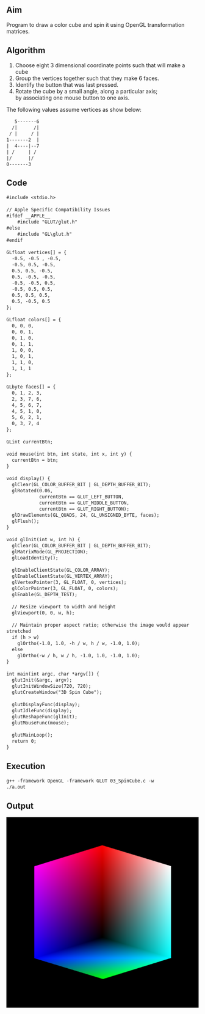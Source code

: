 ## Aim
Program to draw a color cube and spin it using OpenGL transformation matrices.

## Algorithm
1. Choose eight 3 dimensional coordinate points such that will make a cube
2. Group the vertices together such that they make 6 faces.
3. Identify the button that was last pressed.
4. Rotate the cube by a small angle, along a particular axis;  
by associating one mouse button to one axis.

The following values assume vertices as show below:

```
   5-------6
  /|      /|
 / |     / |
1-------2  |
|  4----|--7
| /     | /
|/      |/
0-------3
```

## Code
```
#include <stdio.h>

// Apple Specific Compatibility Issues
#ifdef __APPLE__
	#include "GLUT/glut.h"
#else
	#include "GL\glut.h"
#endif

GLfloat vertices[] = {
  -0.5, -0.5 , -0.5,
  -0.5, 0.5, -0.5,
  0.5, 0.5, -0.5,
  0.5, -0.5, -0.5,
  -0.5, -0.5, 0.5,
  -0.5, 0.5, 0.5,
  0.5, 0.5, 0.5,
  0.5, -0.5, 0.5
};

GLfloat colors[] = {
  0, 0, 0,
  0, 0, 1,
  0, 1, 0,
  0, 1, 1,
  1, 0, 0,
  1, 0, 1,
  1, 1, 0,
  1, 1, 1
};

GLbyte faces[] = {
  0, 1, 2, 3,
  2, 3, 7, 6,
  4, 5, 6, 7,
  4, 5, 1, 0,
  5, 6, 2, 1,
  0, 3, 7, 4
};

GLint currentBtn;

void mouse(int btn, int state, int x, int y) {
  currentBtn = btn;
}

void display() {
  glClear(GL_COLOR_BUFFER_BIT | GL_DEPTH_BUFFER_BIT);
  glRotated(0.06,
            currentBtn == GLUT_LEFT_BUTTON,
            currentBtn == GLUT_MIDDLE_BUTTON,
            currentBtn == GLUT_RIGHT_BUTTON);
  glDrawElements(GL_QUADS, 24, GL_UNSIGNED_BYTE, faces);
  glFlush();
}

void glInit(int w, int h) {
  glClear(GL_COLOR_BUFFER_BIT | GL_DEPTH_BUFFER_BIT);
  glMatrixMode(GL_PROJECTION);
  glLoadIdentity();

  glEnableClientState(GL_COLOR_ARRAY);
  glEnableClientState(GL_VERTEX_ARRAY);
  glVertexPointer(3, GL_FLOAT, 0, vertices);
  glColorPointer(3, GL_FLOAT, 0, colors);
  glEnable(GL_DEPTH_TEST);

  // Resize viewport to width and height
  glViewport(0, 0, w, h);

  // Maintain proper aspect ratio; otherwise the image would appear stretched
  if (h > w)
    glOrtho(-1.0, 1.0, -h / w, h / w, -1.0, 1.0);
  else
    glOrtho(-w / h, w / h, -1.0, 1.0, -1.0, 1.0);
}

int main(int argc, char *argv[]) {
  glutInit(&argc, argv);
  glutInitWindowSize(720, 720);
  glutCreateWindow("3D Spin Cube");

  glutDisplayFunc(display);
  glutIdleFunc(display);
  glutReshapeFunc(glInit);
  glutMouseFunc(mouse);

  glutMainLoop();
  return 0;
}
```

## Execution
```
g++ -framework OpenGL -framework GLUT 03_SpinCube.c -w
./a.out
```

## Output
![SpinCube](SpinCube-Output.png)
